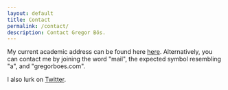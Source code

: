 ```yaml
---
layout: default
title: Contact
permalink: /contact/
description: Contact Gregor Bös.
---
```


My current academic address can be found here [here](https://www.kuleuven.be/wieiswie/nl/person/00160016 "KU Leuven directory"). 
Alternatively, you can contact me by joining the word "mail", the expected symbol resembling "a", and "gregorboes.com".

I also lurk on [Twitter](https://twitter.com/gregorboes "Twitter account"). 


